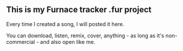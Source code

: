 ## This is my Furnace tracker .fur project 
Every time I created a song, I will posted it here. 

You can download, listen, remix, cover, anything - as long as it's non-commercial - and also open like me.
